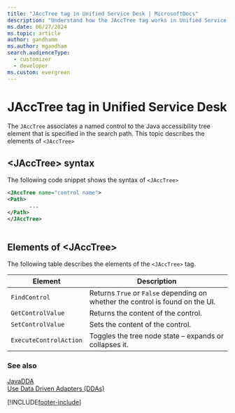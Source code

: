 ```yaml
---
title: "JAccTree tag in Unified Service Desk | MicrosoftDocs"
description: "Understand how the JAccTree tag works in Unified Service Desk. Also, find a code snippet that shows how to use the tag."
ms.date: 06/27/2024
ms.topic: article
author: gandhamm
ms.author: mgandham
search.audienceType: 
  - customizer
  - developer
ms.custom: evergreen
---
```

# JAccTree tag in Unified Service Desk
The `JAccTree` associates a named control to the Java accessibility tree element that is specified in the search path. This topic describes the elements of `<JAccTree>`  
  
## \<JAccTree> syntax  
 The following code snippet shows the syntax of `<JAccTree>`  
  
```xml  
<JAccTree name="control name">  
<Path>  
       ...      
</Path>  
</JAccTree>  
  
```  
  
## Elements of \<JAccTree>  
 The following table describes the elements of the `<JAccTree>` tag.  
  
|Element|Description|  
|-------------|-----------------|  
|`FindControl`|Returns `True` or `False` depending on whether the control is found on the UI.|  
|`GetControlValue`|Returns the content of the control.|  
|`SetControlValue`|Sets the content of the control.|  
|`ExecuteControlAction`|Toggles the tree node state – expands or collapses it.|  
  
### See also  
 [JavaDDA](../unified-service-desk/javadda.md)   
 [Use Data Driven Adapters (DDAs)](../unified-service-desk/use-data-driven-adapters-ddas.md)


[!INCLUDE[footer-include](../includes/footer-banner.md)]
